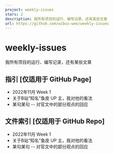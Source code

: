 ```yaml
---
project: weekly-issues
stars: 2
description: 我所有项目的运行、编写记录，还有某些文章
url: https://github.com/wibus-wee/weekly-issues
---
```


weekly-issues
=============

我所有项目的运行、编写记录，还有某些文章

指引 \[仅适用于 GitHub Page\]
-----------------------

-   2022年11月 Week 1
-   关于B站“知名”鱼皮 UP 主，我对他的看法
-   某句某句 -- 对官文中的部分观点的回应

文件索引 \[仅适用于 GitHub Repo\]
-------------------------

-   2022年11月 Week 1
-   关于B站“知名”鱼皮 UP 主，我对他的看法
-   某句某句 -- 对官文中的部分观点的回应
